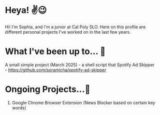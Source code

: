 # Heya! ✌️😉

Hi! I'm Sophia, and I'm a junior at Cal Poly SLO. Here on this profile are different personal projects I've worked on in the last few years.

<!--#### 🤩 Currently learning and developing an app...-->
# What I've been up to... 🤩
A small simple project (March 2025) - a shell script that Spotify Ad Skipper - https://github.com/soramicha/spotify-ad-skipper

# Ongoing Projects...👀
1. Google Chrome Browser Extension (News Blocker based on certain key words)
<!--
**soramicha/soramicha** is a ✨ _special_ ✨ repository because its `README.md` (this file) appears on your GitHub profile.

Here are some ideas to get you started:

- 🔭 I’m currently working on ...
- 🌱 I’m currently learning ...
- 👯 I’m looking to collaborate on ...
- 🤔 I’m looking for help with ...
- 💬 Ask me about ...
- 📫 How to reach me: ...
- 😄 Pronouns: ...
- ⚡ Fun fact: ...
-->

